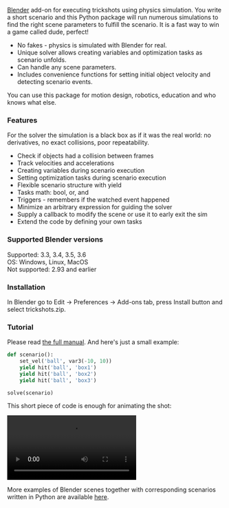[Blender](https://www.blender.org/) add-on for executing trickshots using physics simulation. You write a short scenario and this Python package will run numerous simulations to find the right scene parameters to fulfill the scenario. It is a fast way to win a game called dude, perfect!

- No fakes - physics is simulated with Blender for real.
- Unique solver allows creating variables and optimization tasks as scenario unfolds.
- Can handle any scene parameters.
- Includes convenience functions for setting initial object velocity and detecting scenario events.

You can use this package for motion design, robotics, education and who knows what else.


### Features

For the solver the simulation is a black box as if it was the real world: no derivatives, no exact collisions, poor repeatability. 

- Check if objects had a collision between frames  
- Track velocities and accelerations  
- Creating variables during scenario execution  
- Setting optimization tasks during scenario execution  
- Flexible scenario structure with yield  
- Tasks math: bool, or, and  
- Triggers - remembers if the watched event happened  
- Minimize an arbitrary expression for guiding the solver  
- Supply a callback to modify the scene or use it to early exit the sim  
- Extend the code by defining your own tasks  


### Supported Blender versions

Supported: 3.3, 3.4, 3.5, 3.6  
OS: Windows, Linux, MacOS  
Not supported: 2.93 and earlier


### Installation

In Blender go to Edit -> Preferences -> Add-ons tab, press Install button and select trickshots.zip.


### Tutorial

Please read [the full manual](manual). And here's just a small example:

```python
def scenario():
    set_vel('ball', var3(-10, 10))
    yield hit('ball', 'box1')
    yield hit('ball', 'box2')
    yield hit('ball', 'box3')

solve(scenario)
```

This short piece of code is enough for animating the shot:

<video src="bouncyball.mp4" controls style="max-width: 450px;" loop autoplay>
</video>

More examples of Blender scenes together with corresponding scenarios written in Python are available [here](https://github.com/mikhail-matrosov/trickshots-examples).
